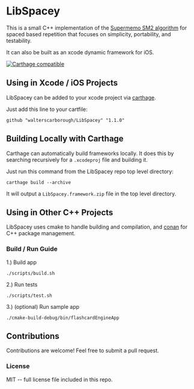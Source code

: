 # LibSpacey

This is a small C++ implementation of the [Supermemo SM2 algorithm](https://www.supermemo.com/english/ol/sm2.htm) for spaced based repetition that focuses on simplicity, portability, and testability.

It can also be built as an xcode dynamic framework for iOS. 

[![Carthage compatible](https://img.shields.io/badge/Carthage-compatible-4BC51D.svg?style=flat)](https://github.com/Carthage/Carthage)

## Using in Xcode / iOS Projects

LibSpacey can be added to your xcode project via [carthage](https://github.com/Carthage/Carthage).

Just add this line to your cartfile:

```
github "walterscarborough/LibSpacey" "1.1.0"
```

## Building Locally with Carthage

Carthage can automatically build frameworks locally.
It does this by searching recursively for a `.xcodeproj` file and building it.

Just run this command from the LibSpacey repo top level directory: 

```
carthage build --archive
```

It will output a `LibSpacey.framework.zip` file in the top level directory.

## Using in Other C++ Projects

LibSpacey uses cmake to handle building and compilation, and [conan](https://github.com/conan-io/conan) for C++ package management.

### Build / Run Guide

1.) Build app
```
./scripts/build.sh
```

2.) Run tests
```
./scripts/test.sh
```

3.) (optional) Run sample app

```
./cmake-build-debug/bin/flashcardEngineApp
```

## Contributions

Contributions are welcome! Feel free to submit a pull request.

### License

MIT -- full license file included in this repo.
